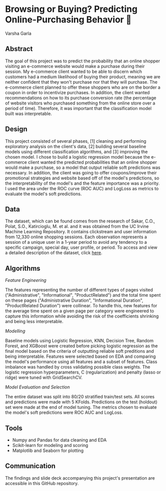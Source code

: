 # Browsing or Buying? Predicting Online-Purchasing Behavior 🛒  
Varsha Garla

## Abstract
The goal of this project was to predict the probability that an online shopper visiting an e-commerce website would make a purchase during their session. My e-commerce client wanted to be able to discern which customers had a medium likelihood of buying their product, meaning we are neither confident that they won't purchase nor that they will purchase. The e-commerce client planned to offer these shoppers who are on the border a coupon in order to incentivize purchases. In addition, the client wanted recommendations on how to its purchase conversion rate (the percentage of website visitors who purchased something from the online store over a period of time). Therefore, it was important that the classification model built was interpretable.

## Design
This project consisted of several phases, [1] cleaning and performing exploratory analysis on the client's data, [2] building several baseline models using different classification algorithms, and [3] improving the chosen model. I chose to build a logistic regression model because the e-commerce client wanted the predicted probabilities that an online shopper would make a purchase, so a model that output reliable soft predictions was necessary. In addition, the client was going to offer coupons/improve their promotional strategies and website based off of the model's predictions, so the interpretability of the model's and the feature importance was a priority. I used the area under the ROC curve (ROC AUC) and LogLoss as metrics to evaluate the model's soft predictions.

## Data
The dataset, which can be found comes from the research of Sakar, C.O., Polat, S.O., Katircioglu, M. et al. and it was obtained from the UC Irvine Machine Learning Repository. It contains clickstream and user information from 12,330 online shopping sessions. Each observation represents a session of a unique user in a 1-year period to avoid any tendency to a specific campaign, special day, user profile, or period. To access and view a detailed description of the dataset, click [here](https://archive.ics.uci.edu/ml/datasets/Online+Shoppers+Purchasing+Intention+Dataset).

## Algorithms
_Feature Engineering_

The features representing the number of different types of pages visited ("Administrative", "Informational", "ProductRelated") and the total time spent on these pages ("Administrative Duration", "Informational Duration", "ProductRelated Duration") were collinear. To handle this, new features for the average time spent on a given page per category were engineered to capture this information while avoiding the risk of the coefficients shrinking and being less interpretable.

_Modelling_

Baseline models using Logistic Regression, KNN, Decision Tree, Random Forest, and XGBoost were created before picking logistic regression as the final model based on the criteria of outputting reliable soft preditions and being interpretable. Features were selected based on EDA and comparing the model's performance using all features and a subset of features. Class imbalance was handled by cross validating possible class weights. The logistic regression hyperparameters, C (regularization) and penalty (lasso or ridge) were tuned with GridSearchCV.

_Model Evaluation and Selection_

The entire dataset was split into 80/20 stratified train/test sets. All scores and predictions were made with 5 KFolds. Predictions on the test (holdout) set were made at the end of model tuning. The metrics chosen to evaluate the model's soft predictions were ROC AUC and LogLoss.

## Tools
- Numpy and Pandas for data cleaning and EDA
- Scikit-learn for modeling and scoring
- Matplotlib and Seaborn for plotting

## Communication
The findings and slide deck accompanying this project's presentation are accessible in this GitHub repository.
